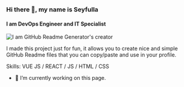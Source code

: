 ### Hi there 👋, my name is Seyfulla
#### I am DevOps Engineer and IT Specialist
![I am GitHub Readme Generator's creator]([https://arturssmirnovs.github.io/github-profile-readme-generator/images/banner.png](https://www.google.com/url?sa=i&url=https%3A%2F%2Fwww.eventible.com%2Fit%2Fdevops-fest&psig=AOvVaw0hqFc8I6GfQqYbuc-f0dE6&ust=1725000181428000&source=images&cd=vfe&opi=89978449&ved=0CBEQjRxqFwoTCOjos9jMmYgDFQAAAAAdAAAAABAh))

I made this project just for fun, it allows you to create nice and simple GitHub Readme files that you can copy/paste and use in your profile.

Skills: VUE JS / REACT / JS / HTML / CSS

- 🔭 I’m currently working on this page. 




